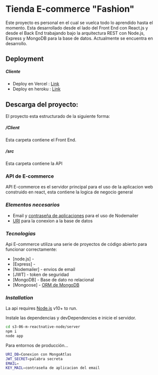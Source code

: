 # Tienda E-commerce "Fashion"
Este proyecto es personal en el cual se vuelca todo lo aprendido hasta el momento.
Esta desarrollado desde el lado del Front End con React.js y desde el Back End trabajando bajo la arquitectura REST con Node.js, Express y MongoDB para la base de datos.
Actualmente se encuentra en desarrollo.

## Deployment
##### _Cliente_
- Deploy en Vercel : [Link](https://e-commercer-fashion.vercel.app/)
- Deploy en heroku : [Link](https://api-e-commercer-fashion.herokuapp.com/api-docs)

## Descarga del proyecto:
El proyecto esta estructurado de la siguiente forma:
##### _/Client_
Esta carpeta contiene el Front End.
##### _/src_
Esta carpeta contiene la API 
### API de E-commerce 
API E-commerce es el servidor principal para el uso de la aplicacion web construido en react, esta contiene la logica de negocio general

### _Elementos necesarios_

- Email y [contraseña de aplicaciones](https://support.google.com/accounts/answer/185833?hl=es) para el uso de Nodemailer
- [URI](https://www.mongodb.com/docs/manual/reference/connection-string/) para la conexion a la base de datos

### _Tecnologias_

Api E-commerce utiliza una serie de proyectos de código abierto para funcionar correctamente: 

- [node.js] - 
- [Express] -
- [Nodemailer] - envios de email
- [JWT] - token de seguridad
- [MongoDB] - Base de dato no relacional
- [Mongoose] - [ORM de MongoDB](https://mongoosejs.com/docs/guide.html)

### _Installation_

La api requires [Node.js](https://nodejs.org/) v10+ to run.

Instale las dependencias y devDependencies e inicie el servidor.

```sh
cd s3-06-m-reactnative-node/server
npm i
node app
```

Para entornos de producción…

```sh
URI_DB=Conexion con MongoAtlas
JWT_SECRET=palabra secreta
EMAIL=
KEY_MAIL=contraseña de aplicacion del email

```

